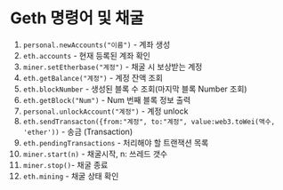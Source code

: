# Geth 명령어 및 채굴

1. `personal.newAccounts("이름")` - 계좌 생성
2. `eth.accounts` - 현재 등록된 계좌 확인
3. `miner.setEtherbase("계정")` - 채굴 시 보상받는 계정
4. `eth.getBalance("계정")` - 계정 잔액 조회
5. `eth.blockNumber` - 생성된 블록 수 조회(마지막 블록 Number 조회)
6. `eth.getBlock("Num")` - Num 번째 블록 정보 출력
7. `personal.unlockAccount("계정")` - 계정 unlock
8. `eth.sendTransacton({from:"계정", to:"계정", value:web3.toWei(액수, 'ether'))` - 송금 (Transaction)
9. `eth.pendingTransactions` - 처리해야 할 트랜잭션 목록
10. `miner.start(n)` - 채굴시작, n: 쓰레드 갯수
11. `miner.stop()`- 채굴 종료
12. `eth.mining` - 채굴 상태 확인